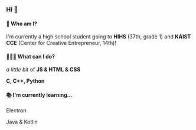 ### Hi 👋

#### 👀 Who am I?
I'm currently a high school student going to **HIHS** (37th, grade 1) 
and **KAIST CCE** (Center for Creative Entrepreneur, 14th)!

#### 🧑🏻‍💻 What can I do?
*a little bit* of **JS & HTML & CSS**

**C, C++, Python**

#### 📚 I'm currently learning...
Electron

Java & Kotlin





<!--
**jonghyunii/jonghyunii** is a ✨ _special_ ✨ repository because its `README.md` (this file) appears on your GitHub profile.

Here are some ideas to get you started:

- 🔭 I’m currently working on ...
- 🌱 I’m currently learning ...
- 👯 I’m looking to collaborate on ...
- 🤔 I’m looking for help with ...
- 💬 Ask me about ...
- 📫 How to reach me: ...
- 😄 Pronouns: ...
- ⚡ Fun fact: ...
-->
